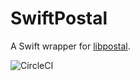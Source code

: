 # SwiftPostal

A Swift wrapper for [libpostal](https://github.com/openvenues/libpostal).

![CircleCI](https://img.shields.io/circleci/project/github/igor-makarov/SwiftPostal.svg)
